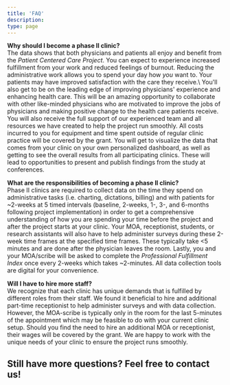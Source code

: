 ```yaml
---
title: 'FAQ'
description: 
type: page
---
```


**Why should I become a phase II clinic?**\
The data shows that both physicians and patients all enjoy and benefit from the *Patient Centered Care Project*. You can expect to experience increased fulfillment from your work and reduced feelings of burnout. Reducing the administrative work allows you to spend your day how *you* want to. Your patients may have improved satisfaction with the care they receive.\ 
You'll also get to be on the leading edge of improving physicians' experience and enhancing health care. This will be an amazing opportunity to collaborate with other like-minded physicians who are motivated to improve the jobs of physicians and making positive change to the health care patients receive.\
You will also receive the full support of our experienced team and all resources we have created to help the project run smoothly. All costs incurred to you for equipment and time spent outside of regular clinic practice will be covered by the grant. You will get to visualize the data that comes from your clinic on your own personalized dashboard, as well as getting to see the overall results from all participating clinics. These will lead to opportunities to present and publish findings from the study at conferences. 

**What are the responsibilities of becoming a phase II clinic?**\
Phase II clinics are required to collect data on the time they spend on administrative tasks (i.e. charting, dictations, billing) and with patients for ~2-weeks at 5 timed intervals (baseline, 2-weeks, 1-, 3-, and 6-months following project implementation) in order to get a comprehensive understanding of how you are spending your time before the project and after the project starts at your clinic. Your MOA, receptionist, students, or research assistants will also have to help administer surveys during these 2-week time frames at the specified time frames. These typically take <5 minutes and are done after the physician leaves the room. Lastly, you and your MOA/scribe will be asked to complete the *Professional Fulfillment Index* once every 2-weeks which takes ~2-minutes. All data collection tools are digital for your convenience.

**Will I have to hire more staff?**\
We recognize that each clinic has unique demands that is fulfilled by different roles from their staff. We found it beneficial to hire and additional part-time receptionist to help administer surveys and with data collection. However, the MOA-scribe is typically only in the room for the last 5-minutes of the appointment which may be feasible to do with your current clinic setup. Should you find the need to hire an additional MOA or receptionist, their wages will be covered by the grant. We are happy to work with the unique needs of your clinic to ensure the project runs smoothly.

## Still have more questions? Feel free to contact us!


